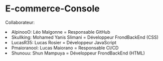 # E-commerce-Console


Collaborateur:

<li>AlpinooO: Léo Malgonne = Responsable GitHub
<li>Skullking: Mohamed Yanis Slimani = Développeur FrondBackEnd (CSS)
<li>LucasR35: Lucas Rosier = Développeur JavaScript
<li>Pmaioranool: Lucas Maiorano = Responsable CI/CD
<li>Shunouu: Shun Mampuya = Développeur FrondBackEnd (HTML)

